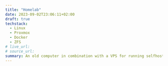 ```yaml
---
title: "Homelab"
date: 2023-09-02T23:06:11+02:00
draft: true
techstack:
  - Linux
  - Proxmox
  - Docker
  - ZFS
# live_url:
# source_url:
summary: An old computer in combination with a VPS for running selfhosted services.
---
```

